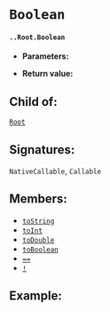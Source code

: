 # `Boolean`

#### `..Root.Boolean`

* **Parameters:**

* **Return value:**

## Child of:

[`Root`](docs..Root.md)

## Signatures:

`NativeCallable`, `Callable`

## Members:
- [`toString`](docs..Root.Boolean.toString.md)
- [`toInt`](docs..Root.Boolean.toInt.md)
- [`toDouble`](docs..Root.Boolean.toDouble.md)
- [`toBoolean`](docs..Root.Boolean.toBoolean.md)
- [`==`](docs..Root.Boolean.==.md)
- [`!`](docs..Root.Boolean.!.md)


## Example:



